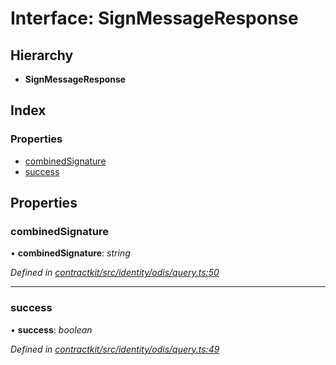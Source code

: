 # Interface: SignMessageResponse

## Hierarchy

* **SignMessageResponse**

## Index

### Properties

* [combinedSignature](_identity_odis_query_.signmessageresponse.md#combinedsignature)
* [success](_identity_odis_query_.signmessageresponse.md#success)

## Properties

###  combinedSignature

• **combinedSignature**: *string*

*Defined in [contractkit/src/identity/odis/query.ts:50](https://github.com/celo-org/celo-monorepo/blob/master/packages/contractkit/src/identity/odis/query.ts#L50)*

___

###  success

• **success**: *boolean*

*Defined in [contractkit/src/identity/odis/query.ts:49](https://github.com/celo-org/celo-monorepo/blob/master/packages/contractkit/src/identity/odis/query.ts#L49)*

